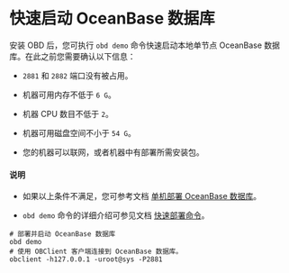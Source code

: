 # 快速启动 OceanBase 数据库

安装 OBD 后，您可执行 `obd demo` 命令快速启动本地单节点 OceanBase 数据库。在此之前您需要确认以下信息：

* `2881` 和 `2882` 端口没有被占用。

* 机器可用内存不低于 `6 G`。

* 机器 CPU 数目不低于 `2`。

* 机器可用磁盘空间不小于 `54 G`。

* 您的机器可以联网，或者机器中有部署所需安装包。

<main id="notice" type='explain'>
  <h4>说明</h4>
  <ul>
  <li>
  <p>如果以上条件不满足，您可参考文档 <a href="../400.user-guide/200.start-the-oceanbase-cluster-by-using-obd.md">单机部署 OceanBase 数据库</a>。</p>
  </li>
  <li>
  <p><code>obd demo</code> 命令的详细介绍可参见文档 <a href="../300.obd-command/000.obd-demo.md">快速部署命令</a>。</p>
  </li>
  </ul>
</main>

```shell
# 部署并启动 OceanBase 数据库
obd demo
# 使用 OBClient 客户端连接到 OceanBase 数据库。
obclient -h127.0.0.1 -uroot@sys -P2881
```
